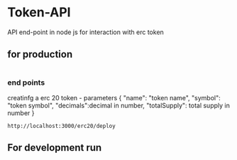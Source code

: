 # Token-API

API end-point in node js for interaction with erc token 

## for production

```npm start
```


### end points


creatinfg a erc 20 token 
        - parameters 
            {
              "name": "token name",
              "symbol": "token symbol",
              "decimals":decimal in number,
              "totalSupply": total supply in number
            }
```
http://localhost:3000/erc20/deploy
```



## For development run

```npm run dev
```
